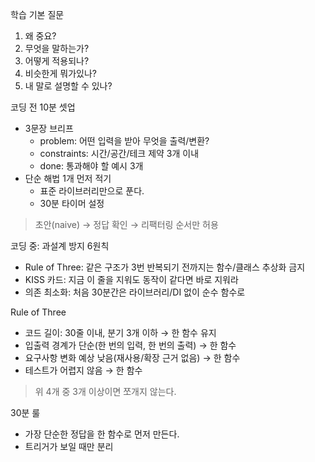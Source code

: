 학습 기본 질문
1. 왜 중요?
2. 무엇을 말하는가?
3. 어떻게 적용되나?
4. 비슷한게 뭐가있나?
5. 내 말로 설명할 수 있나?



코딩 전 10분 셋업
- 3문장 브리프
	- problem: 어떤 입력을 받아 무엇을 출력/변환?
	- constraints: 시간/공간/테크 제약 3개 이내
	- done: 통과해야 할 예시 3개
- 단순 해법 1개 먼저 적기
	- 표준 라이브러리만으로 푼다.
	- 30분 타이머 설정
> 초안(naive) → 정답 확인 → 리팩터링 순서만 허용

코딩 중: 과설계 방지 6원칙
- Rule of Three: 같은 구조가 3번 반복되기 전까지는 함수/클래스 추상화 금지
- KISS 카드: 지금 이 줄을 지워도 동작이 같다면 바로 지워라
- 의존 최소화: 처음 30분간은 라이브러리/DI 없이 순수 함수로

Rule of Three
- 코드 길이: 30줄 이내, 분기 3개 이하 → 한 함수 유지
- 입출력 경계가 단순(한 번의 입력, 한 번의 출력) → 한 함수
- 요구사항 변화 예상 낮음(재사용/확장 근거 없음) → 한 함수
- 테스트가 어렵지 않음 → 한 함수
> 위 4개 중 3개 이상이면 쪼개지 않는다.

30분 룰
- 가장 단순한 정답을 한 함수로 먼저 만든다.
- 트리거가 보일 때만 분리